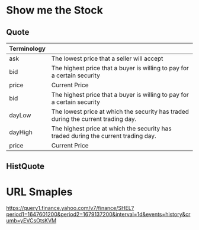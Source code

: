 # Show me the Stock

## Quote

| Terminology |                                                                                    |
|-------------|------------------------------------------------------------------------------------|
| ask         | The lowest price that a seller will accept                                         |
| bid         | The highest price that a buyer is willing to pay for a certain security            |
| price       | Current Price                                                                      |
| bid         | The highest price that a buyer is willing to pay for a certain security            |
| dayLow      | The lowest price at which the security has traded during the current trading day.  |
| dayHigh     | The highest price at which the security has traded during the current trading day. |
| price       | Current Price                                                                      |

## HistQuote

# URL Smaples

https://query1.finance.yahoo.com/v7/finance/SHEL?period1=1647601200&period2=1679137200&interval=1d&events=history&crumb=yEVCsOtsKVM